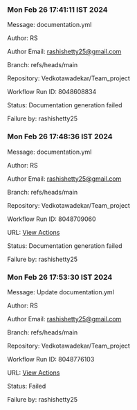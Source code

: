 
### Mon Feb 26 17:41:11 IST 2024
Message: documentation.yml

Author: RS

Author Email: rashishetty25@gmail.com

Branch: refs/heads/main

Repository: Vedkotawadekar/Team_project

Workflow Run ID: 8048608834

Status: Documentation generation failed

Failure by: rashishetty25

### Mon Feb 26 17:48:36 IST 2024
Message: documentation.yml

Author: RS

Author Email: rashishetty25@gmail.com

Branch: refs/heads/main

Repository: Vedkotawadekar/Team_project

Workflow Run ID: 8048709060

URL: [View Actions](https://github.com/Vedkotawadekar/Team_project/actions/runs/8048709060)

Status: Documentation generation failed

Failure by: rashishetty25

### Mon Feb 26 17:53:30 IST 2024
Message: Update documentation.yml

Author: RS

Author Email: rashishetty25@gmail.com

Branch: refs/heads/main

Repository: Vedkotawadekar/Team_project

Workflow Run ID: 8048776103

URL: [View Actions](https://github.com/Vedkotawadekar/Team_project/actions/runs/8048776103)

Status: Failed

Failure by: rashishetty25

